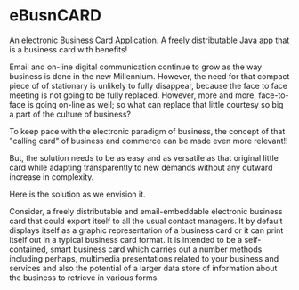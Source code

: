 eBusnCARD
=========

An electronic Business Card Application. A freely distributable Java app that is a business card with benefits!

Email and on-line digital communication continue to grow as the way business is done in the new Millennium. However, the need for that compact piece of of stationary is unlikely to fully disappear, because the face to face meeting is not going to be fully replaced. However, more and more, face-to-face is going on-line as well; so what can replace that little courtesy so big a part of the culture of business?

To keep pace with the electronic paradigm of business, the concept of that "calling card" of business and commerce can be made even more relevant!!

But, the solution needs to be as easy and as versatile as that original little card while adapting transparently to new demands without any outward increase in complexity.

Here is the solution as we envision it.

Consider, a freely distributable and email-embeddable electronic business card that could export itself to all the usual contact managers. It by default displays itself as a graphic representation of a business card or it can print itself out in a typical business card format. It is intended to be a self-contained, smart business card which carries out a number methods including perhaps, multimedia presentations related to your business and services and also the potential of a larger data store of information about the business to retrieve in various forms. 


